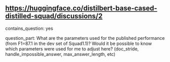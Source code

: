 ## https://huggingface.co/distilbert-base-cased-distilled-squad/discussions/2

contains_question: yes

question_part: What are the parameters used for the published performance (from F1=87.1 in the dev set of Squad1.1)?
Would it be possible to know which parameters were used for me to adjust here? (doc_stride, handle_impossible_answer, max_answer_length, etc)
